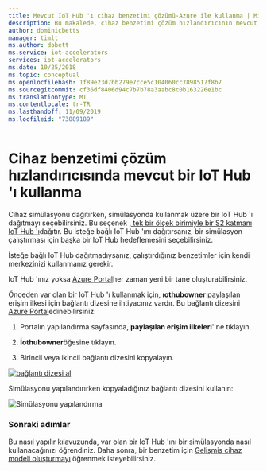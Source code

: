 ```yaml
---
title: Mevcut IoT Hub 'ı cihaz benzetimi çözümü-Azure ile kullanma | Microsoft Docs
description: Bu makalede, cihaz benzetimi çözüm hızlandırıcının mevcut bir IoT Hub kullanacak şekilde nasıl yapılandırılacağı açıklanır.
author: dominicbetts
manager: timlt
ms.author: dobett
ms.service: iot-accelerators
services: iot-accelerators
ms.date: 10/25/2018
ms.topic: conceptual
ms.openlocfilehash: 1f89e23d7bb279e7cce5c104060cc7898517f8b7
ms.sourcegitcommit: cf36df8406d94c7b7b78a3aabc8c0b163226e1bc
ms.translationtype: MT
ms.contentlocale: tr-TR
ms.lasthandoff: 11/09/2019
ms.locfileid: "73889189"
---
```

# <a name="use-an-existing-iot-hub-with-the-device-simulation-solution-accelerator"></a>Cihaz benzetimi çözüm hızlandırıcısında mevcut bir IoT Hub 'ı kullanma

Cihaz simülasyonu dağıtırken, simülasyonda kullanmak üzere bir IoT Hub 'ı dağıtmayı seçebilirsiniz. Bu seçenek [, tek bir ölçek birimiyle bir S2 katmanı IoT Hub 'ı](../iot-hub/iot-hub-scaling.md)dağıtır. Bu isteğe bağlı IoT Hub 'ını dağıtırsanız, bir simülasyon çalıştırması için başka bir IoT Hub hedeflemesini seçebilirsiniz.

İsteğe bağlı IoT Hub dağıtmadıysanız, çalıştırdığınız benzetimler için kendi merkezinizi kullanmanız gerekir.

IoT Hub 'ınız yoksa [Azure Portal](https://portal.azure.com)her zaman yeni bir tane oluşturabilirsiniz.

Önceden var olan bir IoT Hub 'ı kullanmak için, **ıothubowner** paylaşılan erişim ilkesi için bağlantı dizesine ihtiyacınız vardır. Bu bağlantı dizesini [Azure Portal](https://portal.azure.com)edinebilirsiniz:

1. Portalın yapılandırma sayfasında, **paylaşılan erişim ilkeleri**' ne tıklayın.

1. **İothubowner**öğesine tıklayın.

1. Birincil veya ikincil bağlantı dizesini kopyalayın.

[![bağlantı dizesi al](./media/iot-accelerators-device-simulation-choose-hub/connectionstring-inline.png)](./media/iot-accelerators-device-simulation-choose-hub/connectionstring-expanded.png#lightbox)

Simülasyonu yapılandırırken kopyaladığınız bağlantı dizesini kullanın:

![Simülasyonu yapılandırma](./media/iot-accelerators-device-simulation-choose-hub/configuresimulation.png)

### <a name="next-steps"></a>Sonraki adımlar

Bu nasıl yapılır kılavuzunda, var olan bir IoT Hub 'ını bir simülasyonda nasıl kullanacağınızı öğrendiniz. Daha sonra, bir benzetim için [Gelişmiş cihaz modeli oluşturmayı](iot-accelerators-device-simulation-advanced-device.md) öğrenmek isteyebilirsiniz.
